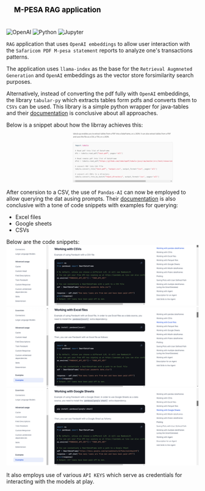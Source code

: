 ## <div style="padding: 20px;color:white;margin:10;font-size:90%;text-align:left;display:fill;border-radius:10px;overflow:hidden;background-image: url(https://w0.peakpx.com/wallpaper/957/661/HD-wallpaper-white-marble-white-stone-texture-marble-stone-background-white-stone.jpg)"><b><span style='color:black'> M-PESA RAG application</span></b> </div>

![OpenAI](https://img.shields.io/badge/OpenAI-412991?logo=openai&logoColor=fff&style=for-the-badge)
![Python](https://img.shields.io/badge/Python-3776AB?logo=python&logoColor=fff&style=for-the-badge)
![Jupyter](https://img.shields.io/badge/Jupyter-F37626?logo=jupyter&logoColor=fff&style=for-the-badge)

`RAG` application that uses `OpenAI embeddings` to allow user interaction with the `Safaricom PDF M-pesa statement` reports to analyze one's transactions patterns.

The application uses `llama-index` as the base for the `Retrieval Augmneted Generation` and `OpenAI` embeddings as the vector store forsimilarity search purposes. 

Alternatively, instead of converting the pdf fully with `OpenAI` embeddings, the library `tabular-py` which extracts tables form pdfs and converts them to `CSVs` can be used. This library is a simple python wrapper for java-tables and their [documentation](https://tabula-py.readthedocs.io/en/latest/) is conclusive about all approaches. 

Below is a snippet about how the librray achieves this:
![Tabular-py](<Screenshot (975).png>)

After conersion to a CSV, the use of `Pandas-AI` can now be employed to allow querying the dat ausing prompts. Their [documentation](https://docs.pandas-ai.com/examples) is also conclusive with a tone of code snippets with examples for querying:

* Excel files
* Google sheets
* CSVs

Below are the code snippets:
![CSV](images/Screenshot%20(976).png)
![Excel](<images/Screenshot (977).png>)
![Google Sheets](<images/Screenshot (978).png>)


It also employs use of various `API KEYS` which serve as credentials for interacting with the models at play. 
